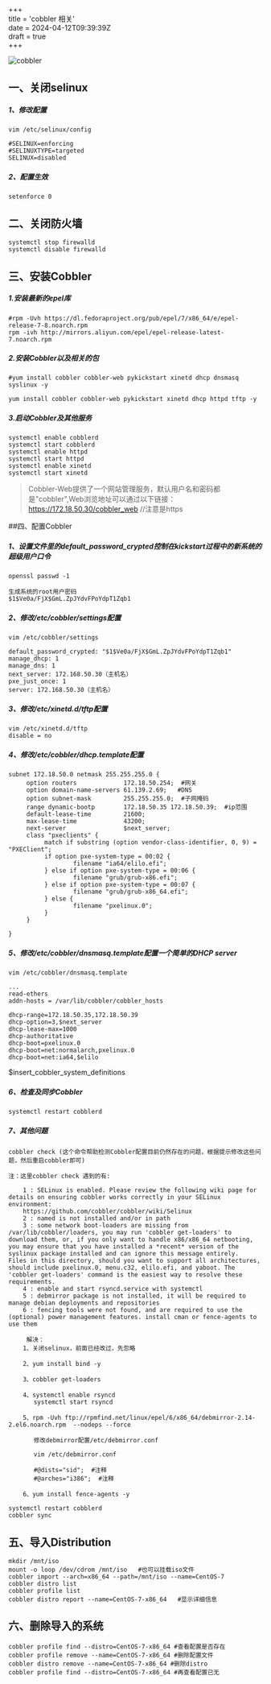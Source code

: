 +++  
title = 'cobbler 相关'  
date = 2024-04-12T09:39:39Z  
draft = true  
+++

![cobbler](../../imgs/cobbler.png)

## 一、关闭selinux

##### 1、修改配置
```
vim /etc/selinux/config

#SELINUX=enforcing
#SELINUXTYPE=targeted
SELINUX=disabled
```
##### 2、配置生效
```
setenforce 0
```
## 二、关闭防火墙
```
systemctl stop firewalld
systemctl disable firewalld
```
## 三、安装Cobbler
##### 1.安装最新的epel库
```
#rpm -Uvh https://dl.fedoraproject.org/pub/epel/7/x86_64/e/epel-release-7-8.noarch.rpm
rpm -ivh http://mirrors.aliyun.com/epel/epel-release-latest-7.noarch.rpm
```
##### 2.安装Cobbler以及相关的包
```
#yum install cobbler cobbler-web pykickstart xinetd dhcp dnsmasq syslinux -y

yum install cobbler cobbler-web pykickstart xinetd dhcp httpd tftp -y
```
##### 3.启动Cobbler及其他服务
```
systemctl enable cobblerd
systemctl start cobblerd
systemctl enable httpd
systemctl start httpd
systemctl enable xinetd
systemctl start xinetd
```
> Cobbler-Web提供了一个网站管理服务，默认用户名和密码都是"cobbler",Web浏览地址可以通过以下链接： https://172.18.50.30/cobbler_web  //注意是https

##四、配置Cobbler

##### 1、设置文件里的default_password_crypted控制在kickstart过程中的新系统的超级用户口令
```
openssl passwd -1

生成系统的root用户密码
$1$Ve0a/FjX$GmL.ZpJYdvFPoYdpT1Zqb1
```
##### 2、修改/etc/cobbler/settings配置
```
vim /etc/cobbler/settings

default_password_crypted: "$1$Ve0a/FjX$GmL.ZpJYdvFPoYdpT1Zqb1"
manage_dhcp: 1
manage_dns: 1
next_server: 172.168.50.30（主机名）
pxe_just_once: 1
server: 172.168.50.30（主机名）
```
##### 3、修改/etc/xinetd.d/tftp配置
```
vim /etc/xinetd.d/tftp
disable = no
```
##### 4、修改/etc/cobbler/dhcp.template配置
```
subnet 172.18.50.0 netmask 255.255.255.0 {
     option routers             172.18.50.254;  #网关
     option domain-name-servers 61.139.2.69;   #DNS
     option subnet-mask         255.255.255.0;  #子网掩码
     range dynamic-bootp        172.18.50.35 172.18.50.39;  #ip范围
     default-lease-time         21600;
     max-lease-time             43200;
     next-server                $next_server;
     class "pxeclients" {
          match if substring (option vendor-class-identifier, 0, 9) = "PXEClient";
          if option pxe-system-type = 00:02 {
                  filename "ia64/elilo.efi";
          } else if option pxe-system-type = 00:06 {
                  filename "grub/grub-x86.efi";
          } else if option pxe-system-type = 00:07 {
                  filename "grub/grub-x86_64.efi";
          } else {
                  filename "pxelinux.0";
          }
     }

}
```
##### 5、修改/etc/cobbler/dnsmasq.template配置一个简单的DHCP server
```
vim /etc/cobbler/dnsmasq.template

...
read-ethers
addn-hosts = /var/lib/cobbler/cobbler_hosts

dhcp-range=172.18.50.35,172.18.50.39
dhcp-option=3,$next_server
dhcp-lease-max=1000
dhcp-authoritative
dhcp-boot=pxelinux.0
dhcp-boot=net:normalarch,pxelinux.0
dhcp-boot=net:ia64,$elilo
```
$insert_cobbler_system_definitions

##### 6、检查及同步Cobbler
```
systemctl restart cobblerd
```
##### 7、其他问题
```
cobbler check (这个命令帮助检测Cobbler配置目前仍然存在的问题，根据提示修改这些问题，然后重启cobbler即可)

注：这里cobbler check 遇到的有:

    1 : SELinux is enabled. Please review the following wiki page for details on ensuring cobbler works correctly in your SELinux environment:
    https://github.com/cobbler/cobbler/wiki/Selinux
    2 : named is not installed and/or in path
    3 : some network boot-loaders are missing from /var/lib/cobbler/loaders, you may run 'cobbler get-loaders' to download them, or, if you only want to handle x86/x86_64 netbooting, you may ensure that you have installed a *recent* version of the syslinux package installed and can ignore this message entirely.  Files in this directory, should you want to support all architectures, should include pxelinux.0, menu.c32, elilo.efi, and yaboot. The 'cobbler get-loaders' command is the easiest way to resolve these requirements.
    4 : enable and start rsyncd.service with systemctl
    5 : debmirror package is not installed, it will be required to manage debian deployments and repositories
    6 : fencing tools were not found, and are required to use the (optional) power management features. install cman or fence-agents to use them
    
     解决：
    1、关闭selinux，前面已经改过，先忽略
    
    2、yum install bind -y
    
    3、cobbler get-loaders
    
    4、systemctl enable rsyncd
       systemctl start rsyncd
    
    5、rpm -Uvh ftp://rpmfind.net/linux/epel/6/x86_64/debmirror-2.14-2.el6.noarch.rpm  --nodeps --force
    
       修改debmirror配置/etc/debmirror.conf
    
       vim /etc/debmirror.conf
    
       #@dists="sid";  #注释
       #@arches="i386";  #注释
    
    6、yum install fence-agents -y

systemctl restart cobblerd
cobbler sync
```
## 五、导入Distribution
```
mkdir /mnt/iso
mount -o loop /dev/cdrom /mnt/iso   #也可以挂载iso文件
cobbler import --arch=x86_64 --path=/mnt/iso --name=CentOS-7
cobbler distro list
cobbler profile list
cobbler distro report --name=CentOS-7-x86_64   #显示详细信息
```
## 六、删除导入的系统
```
cobbler profile find --distro=CentOS-7-x86_64 #查看配置是否存在
cobbler profile remove --name=CentOS-7-x86_64 #删除配置文件
cobbler distro remove --name=CentOS-7-x86_64 #删除distro
cobbler profile find --distro=CentOS-7-x86_64 #再查看配置已无
```